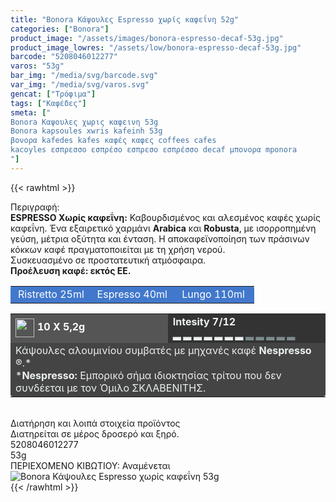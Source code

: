```yaml
---
title: "Bonora Κάψουλες Espresso χωρίς καφεΐνη 52g"
categories: ["Bonora"]
product_image: "/assets/images/bonora-espresso-decaf-53g.jpg"
product_image_lowres: "/assets/low/bonora-espresso-decaf-53g.jpg"
barcode: "5208046012277"
varos: "53g"
bar_img: "/media/svg/barcode.svg"
var_img: "/media/svg/varos.svg"
gencat: ["Τρόφιμα"]
tags: ["Καφέδες"]
smeta: ["
Bonora Καψουλες χωρις καφεινη 53g
Bonora kapsoules xwris kafeinh 53g
βονορα kafedes kafes καφές καφες coffees cafes
kacoyles εσπρεσσο εσπρέσο εσπρεσο εσπρέσσο decaf μπονορα mponora
"]
---
```

{{< rawhtml >}}
<style>
    td {border-radius: 0 !important;}
</style>
<div class="sload67">
    <div class="product">
        <div id="sistatika">Περιγραφή:</div>
            <div class="alltext"><b>ESPRESSO Χωρίς καφεΐνη:</b> Καβουρδισμένος και αλεσμένος καφές χωρίς καφεΐνη. Ένα εξαιρετικό χαρμάνι <b>Arabica</b> και <b>Robusta</b>, με ισορροπημένη γεύση, μέτρια οξύτητα και ένταση. Η αποκαφεϊνοποίηση των πράσινων κόκκων καφέ πραγματοποιείται με τη χρήση νερού. <br>
            Συσκευασμένο σε προστατευτική ατμόσφαιρα.<br>
            <b>Προέλευση καφέ: εκτός ΕΕ.</b></div>
        <table style="border-collapse:collapse;width:100%" border="0" cellpadding="15px">
            <tbody>
                <tr>
                    <td style="width:32.95%;background-color:#4278cc;text-align:center;border-top-left-radius: 4px !important;"><span
                            style="color:#fff">Ristretto 25ml</span></td>
                    <td style="width:32.95%;text-align:center;background-color:#4278cc"><span
                            style="color:#fff">Espresso 40ml</span></td>
                    <td style="width:32.95%;text-align:center;background-color:#4278cc;border-top-right-radius: 4px !important"><span style="color:#fff">Lungo
                            110ml</span></td>
                </tr>
            </tbody>
        </table>
        <table style="border-collapse:collapse;width:100%" border="0" cellpadding="15px;">
            <tbody>
                <tr>
                    <td style="width:49.55%;background-color:#555;vertical-align:middle"><strong><span
                                style="color:#fff"><img style="margin-right:5px;vertical-align:middle"
                                    src="/media/icons/kaps.svg" width="30px" alt="">10 X 5,2g</span></strong></td>
                    <td style="width:49.65%;background-color:#333"><strong><span style="color:#ecf0f1">Intesity
                                7/12<br>▂ ▂ ▂ ▂ ▂ ▂ ▂<span style="color:#7e8c8d"> ▂ ▂ ▂ ▂ ▂</span></span></strong></td>
                </tr>
                <tr>
                    <td style="width:49.55%;background-color:#444;border-radius: 0 0 4px 4px !important;" colspan="2"><span style="color:#ecf0f1">Κάψουλες αλουμινίου συµβατές µε µηχανές καφέ <strong>Nespresso</strong> ®.*</span><br><span
                            style="color:#ecf0f1">*<strong>Nespresso:</strong> Εµπορικό σήµα ιδιοκτησίας τρίτου που δεv
                            συνδέεται µε τον Όµιλο ΣΚΛΑΒΕΝΙΤΗΣ.</span></td>
                </tr>
            </tbody>
        </table>
        <div>&nbsp;</div>
        <div id="loipa">Διατήρηση και λοιπά στοιχεία προϊόντος</div>
        <div class="alltext">Διατηρείται σε µέρος δροσερό και ξηρό.</div>
        <div id="barcode">
            <div id="barimage1"></div><span id="bartext">5208046012277</span>
        </div>
        <div id="varos">
            <div id="varosimage1"></div><span id="varostext">53g</span>
        </div>
        <div id="kivotio">ΠΕΡΙΕΧΟΜΕΝΟ ΚΙΒΩΤΙΟΥ: Αναμένεται</div>
        <div class="pimg"><img alt="Bonora Κάψουλες Espresso χωρίς καφεΐνη 53g"
                title="Bonora Κάψουλες Espresso χωρίς καφεΐνη 53g" src="/assets/images/bonora-espresso-decaf-53g.jpg">
        </div>
    </div>
</div>
{{< /rawhtml >}}